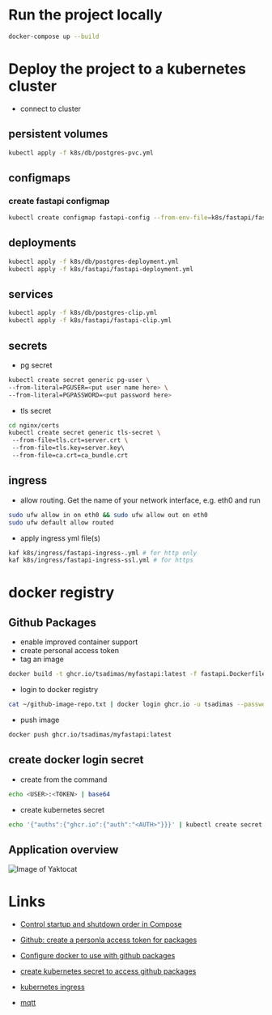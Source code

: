 # Run the project locally
```bash
docker-compose up --build
```

# Deploy the project to a kubernetes cluster

* connect to cluster

## persistent volumes
```bash
kubectl apply -f k8s/db/postgres-pvc.yml
```
## configmaps
### create fastapi configmap
```bash
kubectl create configmap fastapi-config --from-env-file=k8s/fastapi/fastapi.env
```

## deployments
```bash
kubectl apply -f k8s/db/postgres-deployment.yml
kubectl apply -f k8s/fastapi/fastapi-deployment.yml
```

## services
```bash
kubectl apply -f k8s/db/postgres-clip.yml
kubectl apply -f k8s/fastapi/fastapi-clip.yml

```
## secrets
* pg secret

```bash
kubectl create secret generic pg-user \
--from-literal=PGUSER=<put user name here> \
--from-literal=PGPASSWORD=<put password here>
```
* tls secret
```bash
cd nginx/certs
kubectl create secret generic tls-secret \ 
 --from-file=tls.crt=server.crt \             
 --from-file=tls.key=server.key\             
 --from-file=ca.crt=ca_bundle.crt
```

## ingress

* allow routing. Get the name of your network interface, e.g. eth0 and run
```bash
sudo ufw allow in on eth0 && sudo ufw allow out on eth0
sudo ufw default allow routed
```

* apply ingress yml file(s)
```bash
kaf k8s/ingress/fastapi-ingress-.yml # for http only
kaf k8s/ingress/fastapi-ingress-ssl.yml # for https
```
# docker registry
## Github Packages
* enable improved container support
* create personal access token
* tag an image
```bash
docker build -t ghcr.io/tsadimas/myfastapi:latest -f fastapi.Dockerfile .
```
* login to docker registry
```bash
cat ~/github-image-repo.txt | docker login ghcr.io -u tsadimas --password-stdin
```
* push image
```bash
docker push ghcr.io/tsadimas/myfastapi:latest
```

## create docker login secret
* create <AUTH> from the command
```bash
echo <USER>:<TOKEN> | base64
```
* create kubernetes secret
```bash
echo '{"auths":{"ghcr.io":{"auth":"<AUTH>"}}}' | kubectl create secret generic dockerconfigjson-github-com --type=kubernetes.io/dockerconfigjson --from-file=.dockerconfigjson=/dev/stdin
```


## Application overview

![Image of Yaktocat](assets/img/fastapi-lab.png)
# Links
* [Control startup and shutdown order in Compose](https://docs.docker.com/compose/startup-order/)

* [Github: create a personla access token for packages](https://docs.github.com/en/github/authenticating-to-github/creating-a-personal-access-token)

* [Configure docker to use with github packages](https://docs.github.com/en/packages/guides/configuring-docker-for-use-with-github-packages)

* [create kubernetes secret to access github packages](https://stackoverflow.com/questions/61912589/how-can-i-use-github-packages-docker-registry-in-kubernetes-dockerconfigjson)

* [kubernetes ingress](https://kubernetes.io/docs/concepts/services-networking/ingress/)

* [mqtt](https://pypi.org/project/fastapi-mqtt/)
